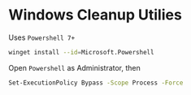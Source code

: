 # Windows Cleanup Utilies

Uses `Powershell 7+`

```bash
winget install --id=Microsoft.Powershell
```

Open `Powershell` as Administrator, then

```bash
Set-ExecutionPolicy Bypass -Scope Process -Force
```

